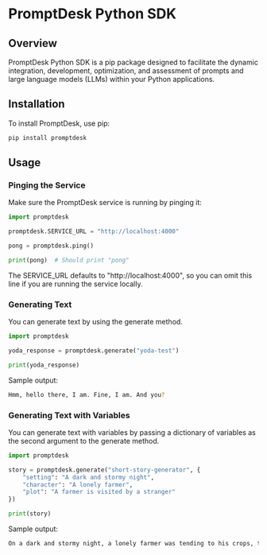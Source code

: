 # PromptDesk Python SDK

## Overview

PromptDesk Python SDK is a pip package designed to facilitate the dynamic integration, development, optimization, and assessment of prompts and large language models (LLMs) within your Python applications.

## Installation

To install PromptDesk, use pip:

```bash
pip install promptdesk
```

## Usage

### Pinging the Service

Make sure the PromptDesk service is running by pinging it:

```python
import promptdesk

promptdesk.SERVICE_URL = "http://localhost:4000"

pong = promptdesk.ping()

print(pong)  # Should print "pong"
```

The SERVICE_URL defaults to "http://localhost:4000", so you can omit this line if you are running the service locally.

### Generating Text

You can generate text by using the generate method.

```python
import promptdesk

yoda_response = promptdesk.generate("yoda-test")

print(yoda_response)
```

Sample output:
```bash
Hmm, hello there, I am. Fine, I am. And you?
```

### Generating Text with Variables

You can generate text with variables by passing a dictionary of variables as the second argument to the generate method.

```python
import promptdesk

story = promptdesk.generate("short-story-generator", {
    "setting": "A dark and stormy night",
    "character": "A lonely farmer",
    "plot": "A farmer is visited by a stranger"
})

print(story)
```

Sample output:
```bash
On a dark and stormy night, a lonely farmer was tending to his crops, the sound of thunder echoing through the desolate fields. As lightning flashed, illuminating the eerie landscape, a mysterious stranger knocked on the farmers door seeking refuge from the tempestuous night. The farmer, wary but compassionate, welcomed the stranger, unknowingly inviting a twist of fate into his secluded existence.
```